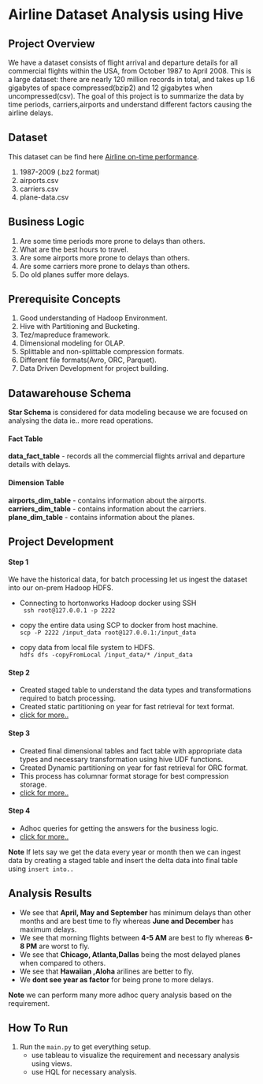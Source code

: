 # **Airline Dataset Analysis using Hive**

## **Project Overview**
We have a dataset consists of flight arrival and departure details for all commercial flights within the USA, from October 1987 to April 2008.
This is a large dataset: there are nearly 120 million records in total, and takes up 1.6 gigabytes of space compressed(bzip2) and 12 gigabytes when uncompressed(csv).
The goal of this project is to summarize the data by time periods, carriers,airports and understand different factors causing the airline delays.

## **Dataset**
This dataset can be find here [Airline on-time performance](http://stat-computing.org/dataexpo/2009/).
1. 1987-2009 (.bz2 format)
2. airports.csv
3. carriers.csv
4. plane-data.csv

## **Business Logic**
1. Are some time periods more prone to delays than others.
2. What are the best hours to travel.
3. Are some airports more prone to delays than others.
4. Are some carriers more prone to delays than others.
5. Do old planes suffer more delays.

## **Prerequisite Concepts**
1. Good understanding of Hadoop Environment.
2. Hive with Partitioning and Bucketing.
3. Tez/mapreduce framework.
4. Dimensional modeling for OLAP.
5. Splittable and non-splittable compression formats.
6. Different file formats(Avro, ORC, Parquet).
7. Data Driven Development for project building.

## **Datawarehouse Schema**

**Star Schema** is considered for data modeling because we are focused on analysing the data ie.. more read operations.

#### **Fact Table**

**data_fact_table** - records all the commercial flights arrival and departure details with delays.

#### **Dimension Table**

**airports_dim_table** - contains information about the airports.  
**carriers_dim_table** - contains information about the carriers.  
**plane_dim_table** - contains information about the planes.  

## **Project Development**

#### **Step 1**

We have the historical data, for batch processing let us ingest the dataset into
our on-prem Hadoop HDFS.

* Connecting to hortonworks Hadoop docker using SSH  
``` ssh root@127.0.0.1 -p 2222```
* copy the entire data using SCP to docker from host machine.  
```scp -P 2222 /input_data root@127.0.0.1:/input_data```

* copy data from local file system to HDFS.  
```hdfs dfs -copyFromLocal /input_data/* /input_data```

#### **Step 2**

* Created staged table to understand the data types and transformations required to batch processing.  
* Created static partitioning on year for fast retrieval for text format.  
*  [click for more..](/create_table.py)

#### **Step 3**

* Created final dimensional tables and fact table with appropriate data types and necessary transformation using hive UDF functions.
* Created Dynamic partitioning on year for fast retrieval for ORC format.
* This process has columnar format storage for best compression storage.
* [click for more..](/create_table.py)

#### **Step 4**

* Adhoc queries for getting the answers for the business logic.
* [click for more..](/queries.py)

**Note** If lets say we get the data every year or month then we can ingest data by creating a staged table
and insert the delta data into final table using ```insert into..```

## **Analysis Results**

* We see that **April, May and September** has minimum delays than other months and are best
time to fly whereas **June and December** has maximum delays.
* We see that morning flights between **4-5 AM** are best to fly whereas **6-8 PM** are worst to fly.  
* We see that **Chicago, Atlanta,Dallas** being the most delayed planes when compared to others.
* We see that **Hawaiian ,Aloha** arilines are better to fly.
* We **dont see year as factor** for being prone to more delays.

**Note** we can perform many more adhoc query analysis based on the requirement.

## **How To Run**

1. Run the ```main.py``` to get everything setup.
    * use tableau to visualize the requirement and necessary analysis using views.
    * use HQL for necessary analysis.  

